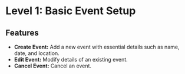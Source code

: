 # Level 1: Basic Event Setup

## Features
- **Create Event:** Add a new event with essential details such as name, date, and location.
- **Edit Event:** Modify details of an existing event.
- **Cancel Event:** Cancel an event.
